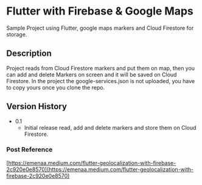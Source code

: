 # Flutter with Firebase & Google Maps

Sample Project using Flutter, google maps markers and Cloud Firestore for storage.

## Description

Project reads from Cloud Firestore markers and put them on map, then you can 
add and delete Markers on screen and it will be saved  on Cloud Firestore. 
In the project the google-services.json is not uploaded, you have to copy
yours once you clone the repo.

## Version History

* 0.1
    * Initial release read, add and delete markers and store them on Cloud
    Firestore.

### Post Reference

[https://emenaa.medium.com/flutter-geolocalization-with-firebase-2c920e0e8570](https://emenaa.medium.com/flutter-geolocalization-with-firebase-2c920e0e8570)